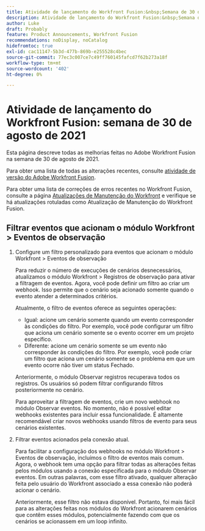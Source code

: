 ```yaml
---
title: Atividade de lançamento do Workfront Fusion:&nbsp;Semana de 30 de agosto de 2021
description: Atividade de lançamento do Workfront Fusion:&nbsp;Semana de 30 de agosto de 2021
author: Luke
draft: Probably
feature: Product Announcements, Workfront Fusion
recommendations: noDisplay, noCatalog
hidefromtoc: true
exl-id: cac11147-5b3d-477b-869b-e255528c4bec
source-git-commit: 77ec3c007ce7c49ff760145fafcd7f62b273a18f
workflow-type: tm+mt
source-wordcount: '402'
ht-degree: 0%

---
```


# Atividade de lançamento do Workfront Fusion: semana de 30 de agosto de 2021

Esta página descreve todas as melhorias feitas no Adobe Workfront Fusion na semana de 30 de agosto de 2021.

Para obter uma lista de todas as alterações recentes, consulte [atividade de versão do Adobe Workfront Fusion](/help/workfront-fusion/fusion-product-releases/fusion-release-activity.md).

Para obter uma lista de correções de erros recentes no Workfront Fusion, consulte a página [Atualizações de Manutenção do Workfront](https://experienceleague.adobe.com/docs/workfront-known-issues/releases/current-updates.html?lang=pt-BR) e verifique se há atualizações rotuladas como Atualização de Manutenção do Workfront Fusion.

## Filtrar eventos que acionam o módulo Workfront > Eventos de observação

1. Configure um filtro personalizado para eventos que acionam o módulo Workfront > Eventos de observação

   Para reduzir o número de execuções de cenários desnecessários, atualizamos o módulo Workfront > Registros de observação para ativar a filtragem de eventos. Agora, você pode definir um filtro ao criar um webhook. Isso permite que o cenário seja acionado somente quando o evento atender a determinados critérios.

   Atualmente, o filtro de eventos oferece as seguintes operações:

   * Igual: acione um cenário somente quando um evento corresponder às condições do filtro. Por exemplo, você pode configurar um filtro que aciona um cenário somente se o evento ocorrer em um projeto específico.
   * Diferente: acione um cenário somente se um evento não corresponder às condições do filtro. Por exemplo, você pode criar um filtro que aciona um cenário somente se o problema em que um evento ocorre não tiver um status Fechado.

   Anteriormente, o módulo Observar registros recuperava todos os registros. Os usuários só podem filtrar configurando filtros posteriormente no cenário.

   Para aproveitar a filtragem de eventos, crie um novo webhook no módulo Observar eventos. No momento, não é possível editar webhooks existentes para incluir essa funcionalidade. É altamente recomendável criar novos webhooks usando filtros de evento para seus cenários existentes.

1. Filtrar eventos acionados pela conexão atual.

   Para facilitar a configuração dos webhooks no módulo Workfront > Eventos de observação, incluímos o filtro de eventos mais comum. Agora, o webhook tem uma opção para filtrar todas as alterações feitas pelos módulos usando a conexão especificada para o módulo Observar eventos. Em outras palavras, com esse filtro ativado, qualquer alteração feita pelo usuário do Workfront associado a essa conexão não poderá acionar o cenário.

   Anteriormente, esse filtro não estava disponível. Portanto, foi mais fácil para as alterações feitas nos módulos do Workfront acionarem cenários que contêm esses módulos, potencialmente fazendo com que os cenários se acionassem em um loop infinito.
